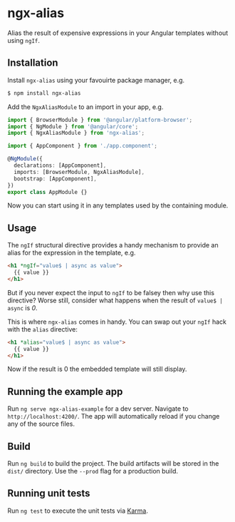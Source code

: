 # ngx-alias

Alias the result of expensive expressions in your Angular templates without using `ngIf`.

## Installation

Install `ngx-alias` using your favouirte package manager, e.g.

```bash
$ npm install ngx-alias
```

Add the `NgxAliasModule` to an import in your app, e.g.

```typescript
import { BrowserModule } from '@angular/platform-browser';
import { NgModule } from '@angular/core';
import { NgxAliasModule } from 'ngx-alias';

import { AppComponent } from './app.component';

@NgModule({
  declarations: [AppComponent],
  imports: [BrowserModule, NgxAliasModule],
  bootstrap: [AppComponent],
})
export class AppModule {}

```

Now you can start using it in any templates used by the containing module. 

## Usage

The `ngIf` structural directive provides a handy mechanism to provide an alias for the expression in the template, e.g.

```html
<h1 *ngIf="value$ | async as value">
  {{ value }}
</h1>
```

But if you never expect the input to `ngIf` to be falsey then why use this directive? Worse still, consider what happens when the result of `value$ | async` is _0_.

This is where `ngx-alias` comes in handy. You can swap out your `ngIf` hack with the `alias` directive:

```html
<h1 *alias="value$ | async as value">
  {{ value }}
</h1>
```

Now if the result is 0 the embedded template will still display.



## Running the example app

Run `ng serve ngx-alias-example` for a dev server. Navigate to `http://localhost:4200/`. The app will automatically reload if you change any of the source files.

## Build

Run `ng build` to build the project. The build artifacts will be stored in the `dist/` directory. Use the `--prod` flag for a production build.

## Running unit tests

Run `ng test` to execute the unit tests via [Karma](https://karma-runner.github.io).
